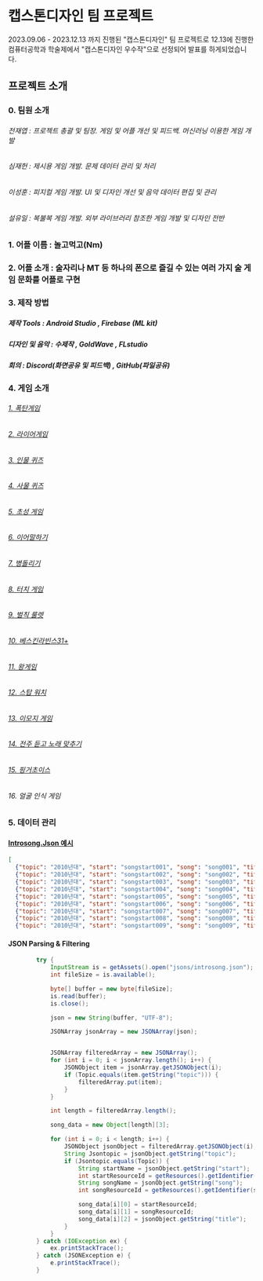 # 캡스톤디자인 팀 프로젝트
2023.09.06 - 2023.12.13 까지 진행된 "캡스톤디자인" 팀 프로젝트로 12.13에 진행한 컴퓨터공학과 학술제에서 "캡스톤디자인 우수작"으로 선정되어 발표를 하게되었습니다.

## 프로젝트 소개

### 0. 팀원 소개 
###### 전재엽 : 프로젝트 총괄 및 팀장. 게임 및 어플 개선 및 피드백. 머신러닝 이용한 게임 개발
###### 심재헌 : 제시용 게임 개발. 문제 데이터 관리 및 처리
###### 이성훈 : 피지컬 게임 개발. UI 및 디자인 개선 및 음악 데이터 편집 및 관리
###### 설유일 : 복불복 게임 개발. 외부 라이브러리 참조한 게임 개발 및 디자인 전반

### 1. 어플 이름 : 놀고먹고(Nm)

### 2. 어플 소개 : 술자리나 MT 등 하나의 폰으로 즐길 수 있는 여러 가지 술 게임 문화를 어플로 구현

### 3. 제작 방법 
##### 제작 Tools : Android Studio , Firebase (ML kit)
##### 디자인 및 음악 : 수제작 , GoldWave , FLstudio
##### 회의 : Discord(화면공유 및 피드백) , GitHub(파일공유)

### 4. 게임 소개
###### [1. 폭탄게임](https://github.com/swallow8801/TeamProject_CapstoneDesign/blob/master/app/src/main/java/com/example/teamprojectapplication/bombgame.java)
###### [2. 라이어게임](https://github.com/swallow8801/TeamProject_CapstoneDesign/blob/main/app/src/main/java/com/example/teamprojectapplication/liargame.java)
###### [3. 인물 퀴즈](https://github.com/swallow8801/TeamProject_CapstoneDesign/blob/main/app/src/main/java/com/example/teamprojectapplication/personimagegame.java)
###### [4. 사물 퀴즈](https://github.com/swallow8801/TeamProject_CapstoneDesign/blob/main/app/src/main/java/com/example/teamprojectapplication/objectgame.java)
###### [5. 초성 게임](https://github.com/swallow8801/TeamProject_CapstoneDesign/blob/main/app/src/main/java/com/example/teamprojectapplication/chosunggame.java)
###### [6. 이어말하기](https://github.com/swallow8801/TeamProject_CapstoneDesign/blob/main/app/src/main/java/com/example/teamprojectapplication/relayspeakingfour.java)
###### [7. 병돌리기](https://github.com/swallow8801/TeamProject_CapstoneDesign/blob/main/app/src/main/java/com/example/teamprojectapplication/bottlespiner.java)
###### [8. 터치 게임](https://github.com/swallow8801/TeamProject_CapstoneDesign/blob/main/app/src/main/java/com/example/teamprojectapplication/touchgame.java)
###### [9. 벌칙 룰렛](https://github.com/swallow8801/TeamProject_CapstoneDesign/blob/main/app/src/main/java/com/example/teamprojectapplication/Roulette.java)
###### [10. 베스킨라빈스31+](https://github.com/swallow8801/TeamProject_CapstoneDesign/blob/main/app/src/main/java/com/example/teamprojectapplication/thrityone.java)
###### [11. 왕게임](https://github.com/swallow8801/TeamProject_CapstoneDesign/blob/main/app/src/main/java/com/example/teamprojectapplication/KingGameReal.java)
###### [12. 스탑 워치](https://github.com/swallow8801/TeamProject_CapstoneDesign/blob/main/app/src/main/java/com/example/teamprojectapplication/stopwatch.java)
###### [13. 이모지 게임](https://github.com/swallow8801/TeamProject_CapstoneDesign/blob/main/app/src/main/java/com/example/teamprojectapplication/emojigame.java)
###### [14. 전주 듣고 노래 맞추기](https://github.com/swallow8801/TeamProject_CapstoneDesign/blob/main/app/src/main/java/com/example/teamprojectapplication/introsong.java)
###### [15. 핑거초이스](https://github.com/swallow8801/TeamProject_CapstoneDesign/blob/main/app/src/main/java/com/example/teamprojectapplication/fingerchoice.java)
###### 16. 얼굴 인식 게임


### 5. 데이터 관리

#### [Introsong.Json 예시](https://github.com/swallow8801/TeamProject_CapstoneDesign/blob/main/app/src/main/assets/jsons/introsong.json)
```json
[
  {"topic": "2010년대", "start": "songstart001", "song": "song001", "title": "내가 제일 잘나가 - 2NE1"},
  {"topic": "2010년대", "start": "songstart002", "song": "song002", "title": "Fantastic Baby - 빅뱅"},
  {"topic": "2010년대", "start": "songstart003", "song": "song003", "title": "나혼자 - 씨쓰타"},
  {"topic": "2010년대", "start": "songstart004", "song": "song004", "title": "Roly Poly - 티아라"},
  {"topic": "2010년대", "start": "songstart005", "song": "song005", "title": "Offically Missing You - 긱스"},
  {"topic": "2010년대", "start": "songstart006", "song": "song006", "title": "거북이 - 다비치"},
  {"topic": "2010년대", "start": "songstart007", "song": "song007", "title": "TV를 껐네 - 리쌍"},
  {"topic": "2010년대", "start": "songstart008", "song": "song008", "title": "그땐 그땐 그땐 - 슈프림팀"},
  {"topic": "2010년대", "start": "songstart009", "song": "song009", "title": "너랑나 - 아이유"},
```

#### JSON Parsing & Filtering
```java
        try {
            InputStream is = getAssets().open("jsons/introsong.json");
            int fileSize = is.available();

            byte[] buffer = new byte[fileSize];
            is.read(buffer);
            is.close();

            json = new String(buffer, "UTF-8");

            JSONArray jsonArray = new JSONArray(json);


            JSONArray filteredArray = new JSONArray();
            for (int i = 0; i < jsonArray.length(); i++) {
                JSONObject item = jsonArray.getJSONObject(i);
                if (Topic.equals(item.getString("topic"))) {
                    filteredArray.put(item);
                }
            }

            int length = filteredArray.length();

            song_data = new Object[length][3];

            for (int i = 0; i < length; i++) {
                JSONObject jsonObject = filteredArray.getJSONObject(i);
                String Jsontopic = jsonObject.getString("topic");
                if (Jsontopic.equals(Topic)) {
                    String startName = jsonObject.getString("start");
                    int startResourceId = getResources().getIdentifier(startName, "raw", getPackageName());
                    String songName = jsonObject.getString("song");
                    int songResourceId = getResources().getIdentifier(songName, "raw", getPackageName());

                    song_data[i][0] = startResourceId;
                    song_data[i][1] = songResourceId;
                    song_data[i][2] = jsonObject.getString("title");
                }
            }
        } catch (IOException ex) {
            ex.printStackTrace();
        } catch (JSONException e) {
            e.printStackTrace();
        }
```


